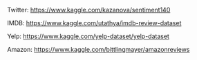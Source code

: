 Twitter:
https://www.kaggle.com/kazanova/sentiment140

IMDB:
https://www.kaggle.com/utathya/imdb-review-dataset

Yelp:
https://www.kaggle.com/yelp-dataset/yelp-dataset

Amazon:
https://www.kaggle.com/bittlingmayer/amazonreviews
